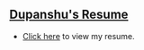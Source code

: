 ## [Dupanshu's Resume](https://placehold.co/15x15/1589F0/1589F0.png)

- [Click here](https://dupanshu.github.io/resume/) to view my resume.
